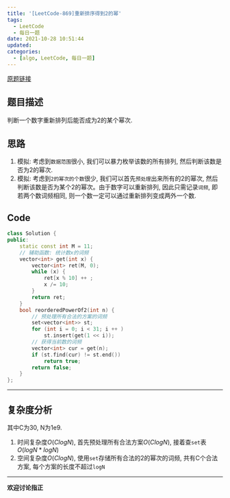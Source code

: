 ```yaml
---
title: '[LeetCode-869]重新排序得到2的幂'
tags:
  - LeetCode
  - 每日一题
date: 2021-10-28 10:51:44
updated:
categories:
  - [algo, LeetCode, 每日一题]
---
```


[原题链接](https://leetcode-cn.com/problems/reordered-power-of-2/)

## 题目描述

判断一个数字重新排列后能否成为2的某个幂次.

## 思路

1. 模拟: 考虑到`数据范围`很小, 我们可以暴力枚举该数的所有排列, 然后判断该数是否为2的幂次.
2. 模拟: 考虑到`2的幂次的个数`很少, 我们可以首先`预处理`出来所有的2的幂次, 然后判断该数是否为某个2的幂次。由于数字可以重新排列, 因此只需记录`词频`, 即若两个数词频相同, 则一个数一定可以通过重新排列变成两外一个数.

## Code

```cpp
class Solution {
public:
    static const int M = 11;
    // 辅助函数: 统计数x的词频
    vector<int> get(int x) {
        vector<int> ret(M, 0);
        while (x) {
            ret[x % 10] ++ ;
            x /= 10;
        }
        return ret;
    }
    bool reorderedPowerOf2(int n) {
        // 预处理所有合法的方案的词频
        set<vector<int>> st;
        for (int i = 0; i < 31; i ++ ) 
            st.insert(get(1 << i));
        // 获得当前数的词频
        vector<int> cur = get(n);
        if (st.find(cur) != st.end())
            return true;
        return false;
    }
};
```
----

## 复杂度分析

其中C为30, N为1e9.

1. 时间复杂度$O(ClogN)$, 首先预处理所有合法方案$O(ClogN)$, 接着查`set`表$O(logN * logN)$
2. 空间复杂度$O(ClogN)$, 使用`set`存储所有合法的2的幂次的词频, 共有C个合法方案, 每个方案的长度不超过`logN`

----
**欢迎讨论指正**